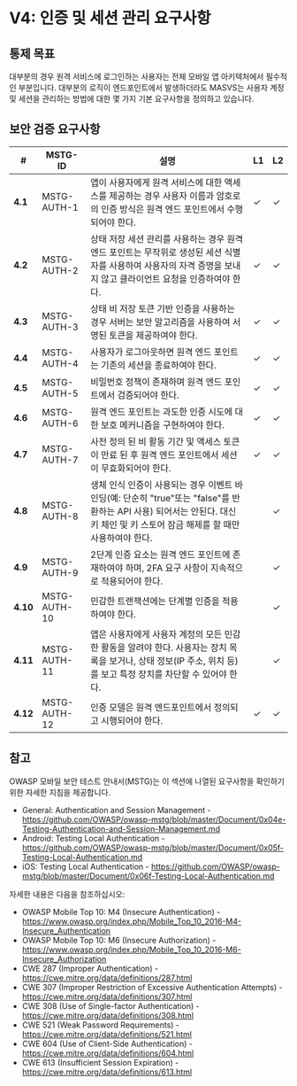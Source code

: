 # V4: 인증 및 세션 관리 요구사항

## 통제 목표

대부분의 경우 원격 서비스에 로그인하는 사용자는 전체 모바일 앱 아키텍처에서 필수적인 부분입니다. 대부분의 로직이 엔드포인트에서 발생하더라도 MASVS는 사용자 계정 및 세션을 관리하는 방법에 대한 몇 가지 기본 요구사항을 정의하고 있습니다.

## 보안 검증 요구사항

| # | MSTG-ID | 설명 | L1 | L2 |
| -- | -------- | ---------------------- | - | - |
| **4.1** | MSTG-AUTH-1 | 앱이 사용자에게 원격 서비스에 대한 액세스를 제공하는 경우 사용자 이름과 암호로의 인증 방식은 원격 엔드 포인트에서 수행되어야 한다. | ✓ | ✓ |
| **4.2** | MSTG-AUTH-2 | 상태 저장 세션 관리를 사용하는 경우 원격 엔드 포인트는 무작위로 생성된 세션 식별자를 사용하여 사용자의 자격 증명을 보내지 않고 클라이언트 요청을 인증하여야 한다. | ✓ | ✓ |
| **4.3** | MSTG-AUTH-3 | 상태 비 저장 토큰 기반 인증을 사용하는 경우 서버는 보안 알고리즘을 사용하여 서명된 토큰을 제공하여야 한다. | ✓ | ✓ |
| **4.4** | MSTG-AUTH-4 | 사용자가 로그아웃하면 원격 엔드 포인트는 기존의 세션을 종료하여야 한다. | ✓ | ✓ |
| **4.5** | MSTG-AUTH-5 | 비밀번호 정책이 존재하며 원격 엔드 포인트에서 검증되어야 한다. | ✓ | ✓ |
| **4.6** | MSTG-AUTH-6 | 원격 엔드 포인트는 과도한 인증 시도에 대한 보호 메커니즘을 구현하여야 한다. | ✓ | ✓ |
| **4.7** | MSTG-AUTH-7 | 사전 정의 된 비 활동 기간 및 액세스 토큰이 만료 된 후 원격 엔드 포인트에서 세션이 무효화되어야 한다. | ✓ | ✓ |
| **4.8** | MSTG-AUTH-8 | 생체 인식 인증이 사용되는 경우 이벤트 바인딩(예: 단순히 "true"또는 "false"를 반환하는 API 사용) 되어서는 안된다. 대신 키 체인 및 키 스토어 잠금 해제를 할 때만 사용하여야 한다. | | ✓ |
| **4.9** | MSTG-AUTH-9 | 2단계 인증 요소는 원격 엔드 포인트에 존재하여야 하며, 2FA 요구 사항이 지속적으로 적용되어야 한다.  | | ✓ |
| **4.10** | MSTG-AUTH-10 | 민감한 트랜잭션에는 단계별 인증을 적용하여야 한다. | | ✓ |
| **4.11** | MSTG-AUTH-11 | 앱은 사용자에게 사용자 계정의 모든 민감한 활동을 알려야 한다. 사용자는 장치 목록을 보거나, 상태 정보(IP 주소, 위치 등)를 보고 특정 장치를 차단할 수 있어야 한다. | | ✓ |
| **4.12** | MSTG-AUTH-12 | 인증 모델은 원격 엔드포인트에서 정의되고 시행되어야 한다. | ✓ | ✓ |

## 참고

OWASP 모바일 보안 테스트 안내서(MSTG)는 이 섹션에 나열된 요구사항을 확인하기 위한 자세한 지침을 제공합니다.

- General: Authentication and Session Management - <https://github.com/OWASP/owasp-mstg/blob/master/Document/0x04e-Testing-Authentication-and-Session-Management.md>
- Android: Testing Local Authentication - <https://github.com/OWASP/owasp-mstg/blob/master/Document/0x05f-Testing-Local-Authentication.md>
- iOS: Testing Local Authentication - <https://github.com/OWASP/owasp-mstg/blob/master/Document/0x06f-Testing-Local-Authentication.md>

자세한 내용은 다음을 참조하십시오:

- OWASP Mobile Top 10: M4 (Insecure Authentication) - <https://www.owasp.org/index.php/Mobile_Top_10_2016-M4-Insecure_Authentication>
- OWASP Mobile Top 10: M6 (Insecure Authorization) - <https://www.owasp.org/index.php/Mobile_Top_10_2016-M6-Insecure_Authorization>
- CWE 287 (Improper Authentication) - <https://cwe.mitre.org/data/definitions/287.html>
- CWE 307 (Improper Restriction of Excessive Authentication Attempts) - <https://cwe.mitre.org/data/definitions/307.html>
- CWE 308 (Use of Single-factor Authentication) - <https://cwe.mitre.org/data/definitions/308.html>
- CWE 521 (Weak Password Requirements) - <https://cwe.mitre.org/data/definitions/521.html>
- CWE 604 (Use of Client-Side Authentication) - <https://cwe.mitre.org/data/definitions/604.html>
- CWE 613 (Insufficient Session Expiration) - <https://cwe.mitre.org/data/definitions/613.html>
